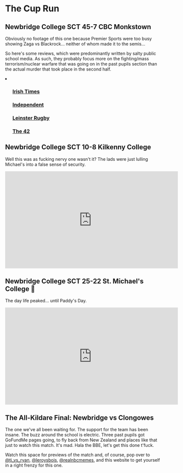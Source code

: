 <html>
<body>
  <h1>The Cup Run</h1>
    <h2>Newbridge College SCT 45-7 CBC Monkstown</h2> 
      <p>Obviously no footage of this one because Premier Sports were too busy showing Zaga vs Blackrock... neither of whom made it to the semis...</p>
      <p>So here's some reviews, which were predominantly written by salty public school media. As such, they probably focus more on the fighting/mass terrorism/nuclear warfare that was going on in the past pupils section than the actual murder that took place in the second half.</p>
      <li>
        <ul><h3><a href="https://www.irishtimes.com/sport/rugby/newbridge-college-start-slow-before-blitzing-cbc-monkstown-1.4157847">Irish Times</a></h3></ul>
        <ul><h3><a href="https://www.independent.ie/sport/rugby/schools-rugby/newbridge-sweep-aside-cbc-monkstown-to-advance-to-last-eight-as-st-michaels-are-paired-with-gonzaga-38914632.html">Independent</a></h3></ul>
        <ul><h3><a href="https://www.leinsterrugby.ie/strong-second-half-sees-newbridge-college-through/">Leinster Rugby</a></h3></ul>
        <ul><h3><a href="https://www.the42.ie/johne-murphy-guides-newbridge-college-into-quarter-finals-with-38-point-victory-4988098-Jan2020/">The 42</a></h3></ul>
      </li>
    <h2>Newbridge College SCT 10-8 Kilkenny College</h2>
      <p>Well this was as fucking nervy one wasn't it? The lads were just lulling Michael's into a false sense of security.</p>
      <iframe width="560" height="315" src="https://www.youtube.com/embed/-H4hjUYQERM" frameborder="0" allow="accelerometer; autoplay; encrypted-media; gyroscope; picture-in-picture" allowfullscreen></iframe>
    <h2>Newbridge College SCT 25-22 St. Michael's College &#127868;</h2>
      <p>The day life peaked... until Paddy's Day.</p>
      <iframe width="560" height="315" src="https://www.youtube.com/embed/G4KJDf5hKLA" frameborder="0" allow="accelerometer; autoplay; encrypted-media; gyroscope; picture-in-picture" allowfullscreen></iframe>
    <h2>The All-Kildare Final: Newbridge vs Clongowes</h2>
      <p>The one we've all been waiting for. The support for the team has been insane. The buzz around the school is electric. Three past pupils got GoFundMe pages going, to fly back from New Zealand and places like that just to watch this match. It's mad. Hala the BBE, let's get this done t'fuck.</p>
      <p>Watch this space for previews of the match and, of course, pop over to <a href="https://www.instagram.com/tj_vs_ryan/?hl=en">@tj_vs_ryan</a>, <a href="https://www.instagram.com/leroysbois/?hl=en">@leroysbois</a>, <a href="https://www.instagram.com/realnbcmemes/?hl=en">@realnbcmemes</a>, and this website to get yourself in a right frenzy for this one.</p>
</body>
</html>
